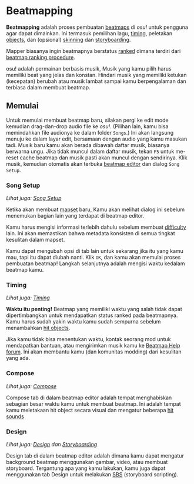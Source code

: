 # Beatmapping

**Beatmapping** adalah proses pembuatan [beatmaps](/wiki/beatmaps) di _osu!_ untuk pengguna agar dapat dimainkan.
Ini termasuk pemilihan lagu, [timing](/wiki/timing), peletakan [objects](/wiki/objects), dan (opsional) [skinning](/wiki/skinning) dan [storyboarding](/wiki/storyboarding).

Mapper biasanya ingin beatmapnya berstatus [ranked](/wiki/Beatmaps/#ranked) dimana terdiri dari [beatmap ranking procedure](/wiki/Beatmap_Ranking_Procedure).

osu! adalah permainan berbasis musik, Musik yang kamu pilih harus memiliki beat yang jelas dan konstan.
Hindari musik yang memiliki ketukan (kecepatan) berubah atau musik lambat sampai kamu berpengalaman dan terbiasa dalam membuat beatmap.

## Memulai

Untuk memulai membuat beatmap baru, silakan pergi ke edit mode kemudian drag-dan-drop audio file ke _osu!_.
(Pilihan lain, kamu bisa memindahkan file audionya ke dalam folder `Songs`.)
Ini akan langsung menuju ke dalam layar edit, bersamaan dengan audio yang kamu masukan tadi.
Musik baru kamu akan berada dibawah daftar musik, biasanya berwarna ungu.
Jika tidak muncul dalam daftar musik, tekan `F5` untuk me-reset cache beatmap dan musik pasti akan muncul dengan sendirinya.
Klik musik, kemudian otomatis akan terbuka [beatmap editor](/wiki/beatmap_editor) dan dialog `Song Setup`.

### Song Setup

_Lihat juga: [Song Setup](/wiki/Song_Setup)_

Ketika akan membuat [mapset](/wiki/mapset) baru, Kamu akan melihat dialog ini sebelum menemukan bagian lain yang terdapat di beatmap editor.

Kamu harus mengisi informasi terlebih dahulu sebelum membuat [difficulty](/wiki/difficulty) lain.
Ini akan memastikan bahwa metadata konsisten di semua tingkat kesulitan dalam mapset.

Kamu dapat mengubah opsi di tab lain untuk sekarang jika itu yang kamu mau, tapi itu dapat diubah nanti.
Klik `OK`, dan kamu akan memulai proses pembuatan beatmap!
Langkah selanjutnya adalah mengisi waktu kedalam beatmap kamu.

### Timing

_Lihat juga: [Timing](/wiki/Timing)_

**Waktu itu penting!**
Beatmap yang memiliki waktu yang salah tidak dapat dipertimbangkan untuk mendapatkan status ranked pada beatmapnya.
Kamu harus sudah yakin waktu kamu sudah sempurna sebelum menambahkan [hit objects](/wiki/hit_objects).

Jika kamu tidak bisa menentukan waktu, kontak seorang mod untuk mendapatkan bantuan, atau mengirimkan musik kamu ke [Beatmap Help forum](https://osu.ppy.sh/forum/10).
Ini akan membantu kamu (dan komunitas modding) dari kesulitan yang ada.

### Compose

_Lihat juga: [Compose](/wiki/Compose)_

Compose tab di dalam beatmap editor adalah tempat menghabiskan sebagian besar waktu kamu untuk membuat beatmap.
Ini adalah tempat kamu meletakaan hit object secara visual dan mengatur beberapa [hit sounds](/wiki/hit_sounds)

### Design

_Lihat juga: [Design](/wiki/Design) dan [Storyboarding](/wiki/Storyboarding)_

Design tab di dalam beatmap editor adalah dimana kamu dapat mengatur background beatmap menggunakan gambar, video, atau membuat storyboard.
Tergantung apa yang kamu lakukan, kamu juga dapat menggunakan tab Design untuk melakukan [SBS](/wiki/SBS) (storyboard scripting).
